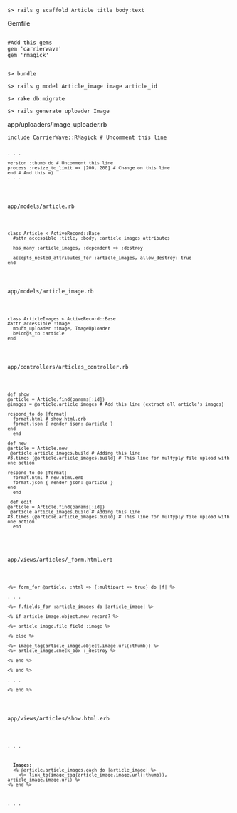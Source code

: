

<pre><code>$> rails g scaffold Article title body:text</pre></code>

Gemfile
<pre><code>
#Add this gems
gem 'carrierwave'
gem 'rmagick'
</pre></code>

<pre><code>
$> bundle
</pre></code>

<pre><code>$> rails g model Article_image image article_id</pre></code>

<pre><code>$> rake db:migrate</pre></code>

<pre><code>$> rails generate uploader Image</pre></code>

app/uploaders/image_uploader.rb
<pre><code>include CarrierWave::RMagick # Uncomment this line<pre><code>
. . .

version :thumb do # Uncomment this line
process :resize_to_limit => [200, 200] # Change on this line
end # And this =)
. . .
</pre></code>


app/models/article.rb
<pre><code>
class Article < ActiveRecord::Base
  #attr_accessible :title, :body, :article_images_attributes

  has_many :article_images, :dependent => :destroy
  
  accepts_nested_attributes_for :article_images, allow_destroy: true 
end
</pre></code>


app/models/article_image.rb
<pre><code>
class ArticleImages < ActiveRecord::Base
#attr_accessible :image  
  mount_uploader :image, ImageUploader  
  belongs_to :article
end
</pre></code>


app/controllers/articles_controller.rb
<pre><code>
def show
@article = Article.find(params[:id])
@images = @article.article_images # Add this line (extract all article's images)

respond_to do |format|
  format.html # show.html.erb
  format.json { render json: @article }
end
  end

def new
@article = Article.new
 @article.article_images.build # Adding this line
#3.times {@article.article_images.build} # This line for multyply file upload with 
one action

respond_to do |format|
  format.html # new.html.erb
  format.json { render json: @article }
end
  end

 def edit
@article = Article.find(params[:id])
 @article.article_images.build # Adding this line
#3.times {@article.article_images.build} # This line for multyply file upload with 
one action
  end
  </pre></code>


app/views/articles/_form.html.erb
<pre><code>
<%= form_for @article, :html => {:multipart => true} do |f| %>

. . .

<%= f.fields_for :article_images do |article_image| %>

<% if article_image.object.new_record? %>

<%= article_image.file_field :image %>

<% else %>

<%= image_tag(article_image.object.image.url(:thumb)) %>
<%= article_image.check_box :_destroy %>

<% end %>

<% end %>

. . .

<% end %> 
</pre></code>


app/views/articles/show.html.erb
<pre><code>
. . .

<p>
  <b>Images:</b>
  <% @article.article_images.each do |article_image| %>
	<%= link_to(image_tag(article_image.image.url(:thumb)), 
article_image.image.url) %>
<% end %>
</p>

. . .
</pre></code>

